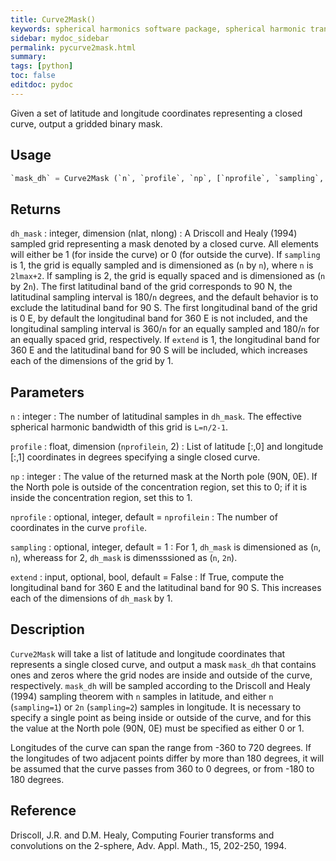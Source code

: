 ```yaml
---
title: Curve2Mask()
keywords: spherical harmonics software package, spherical harmonic transform, legendre functions, multitaper spectral analysis, fortran, Python, gravity, magnetic field
sidebar: mydoc_sidebar
permalink: pycurve2mask.html
summary:
tags: [python]
toc: false
editdoc: pydoc
---
```


Given a set of latitude and longitude coordinates representing a closed curve, output a gridded binary mask.

## Usage

```python
`mask_dh` = Curve2Mask (`n`, `profile`, `np`, [`nprofile`, `sampling`, `extend`])
```

## Returns

`dh_mask` : integer, dimension (nlat, nlong)
:   A Driscoll and Healy (1994) sampled grid representing a mask denoted by a closed curve. All elements will either be 1 (for inside the curve) or 0 (for outside the curve). If `sampling` is 1, the grid is equally sampled and is dimensioned as (`n` by `n`), where `n` is `2lmax+2`. If sampling is 2, the grid is equally spaced and is dimensioned as (`n` by 2`n`). The first latitudinal band of the grid corresponds to 90 N, the latitudinal sampling interval is 180/`n` degrees, and the default behavior is to exclude the latitudinal band for 90 S. The first longitudinal band of the grid is 0 E, by default the longitudinal band for 360 E is not included, and the longitudinal sampling interval is 360/`n` for an equally sampled and 180/`n` for an equally spaced grid, respectively. If `extend` is 1, the longitudinal band for 360 E and the latitudinal band for 90 S will be included, which increases each of the dimensions of the grid by 1.

## Parameters

`n` : integer
:   The number of latitudinal samples in `dh_mask`. The effective spherical harmonic bandwidth of this grid is `L=n/2-1`.

`profile` : float, dimension (`nprofilein`, 2)
:   List of latitude [:,0] and longitude [:,1] coordinates in degrees specifying a single closed curve.

`np` : integer
:   The value of the returned mask at the North pole (90N, 0E). If the North pole is outside of the concentration region, set this to 0; if it is inside the concentration region, set this to 1.

`nprofile` : optional, integer, default = `nprofilein`
:   The number of coordinates in the curve `profile`.

`sampling` : optional, integer, default = 1
:   For 1, `dh_mask` is dimensioned as (`n`, `n`), whereass for 2, `dh_mask` is dimensssioned as (`n`, `2n`).

`extend` : input, optional, bool, default = False
:   If True, compute the longitudinal band for 360 E and the latitudinal band for 90 S. This increases each of the dimensions of `dh_mask` by 1.

## Description

`Curve2Mask` will take a list of latitude and longitude coordinates that represents a single closed curve, and output a mask `mask_dh` that contains ones and zeros where the grid nodes are inside and outside of the curve, respectively. `mask_dh` will be sampled according to the Driscoll and Healy (1994) sampling theorem with `n` samples in latitude, and either `n` (`sampling=1`) or `2n` (`sampling=2`) samples in longitude. It is necessary to specify a single point as being inside or outside of the curve, and for this the value at the North pole (90N, 0E) must be specified as either 0 or 1.

Longitudes of the curve can span the range from -360 to 720 degrees. If the longitudes of two adjacent points differ by more than 180 degrees, it will be assumed that the curve passes from 360 to 0 degrees, or from -180 to 180 degrees.

## Reference

Driscoll, J.R. and D.M. Healy, Computing Fourier transforms and convolutions on the 2-sphere, Adv. Appl. Math., 15, 202-250, 1994.
